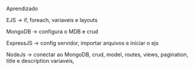 Aprendizado

EJS ->
if, foreach, variaveis e layouts

MongoDB -> 
configura o MDB e crud

ExpressJS ->
config servidor, importar arquivos e iniciar o ejs

NodeJs ->
conectar ao MongoDB, crud, model, routes, views, pagination, title e description variaveis, 



